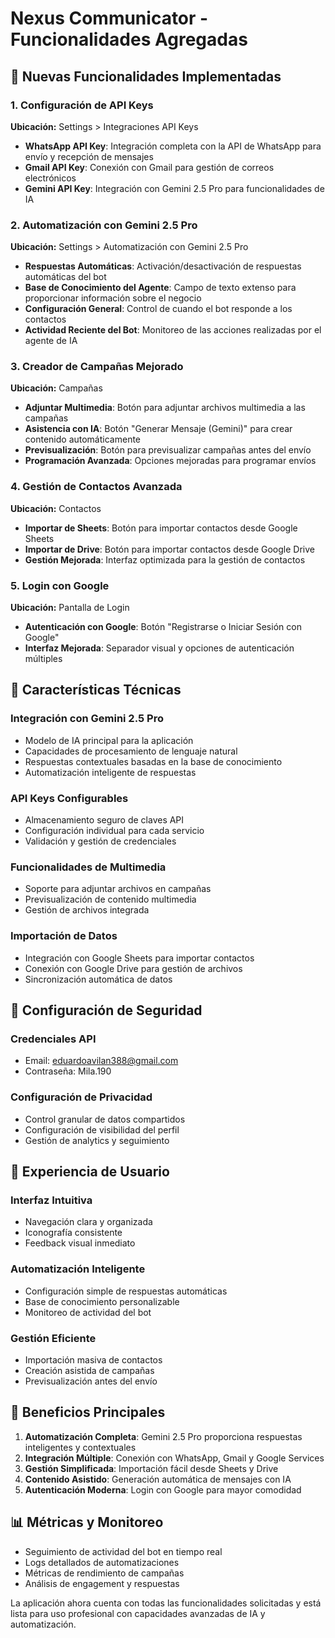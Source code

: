 # Nexus Communicator - Funcionalidades Agregadas

## 🔧 Nuevas Funcionalidades Implementadas

### 1. Configuración de API Keys
**Ubicación:** Settings > Integraciones API Keys

- **WhatsApp API Key**: Integración completa con la API de WhatsApp para envío y recepción de mensajes
- **Gmail API Key**: Conexión con Gmail para gestión de correos electrónicos
- **Gemini API Key**: Integración con Gemini 2.5 Pro para funcionalidades de IA

### 2. Automatización con Gemini 2.5 Pro
**Ubicación:** Settings > Automatización con Gemini 2.5 Pro

- **Respuestas Automáticas**: Activación/desactivación de respuestas automáticas del bot
- **Base de Conocimiento del Agente**: Campo de texto extenso para proporcionar información sobre el negocio
- **Configuración General**: Control de cuando el bot responde a los contactos
- **Actividad Reciente del Bot**: Monitoreo de las acciones realizadas por el agente de IA

### 3. Creador de Campañas Mejorado
**Ubicación:** Campañas

- **Adjuntar Multimedia**: Botón para adjuntar archivos multimedia a las campañas
- **Asistencia con IA**: Botón "Generar Mensaje (Gemini)" para crear contenido automáticamente
- **Previsualización**: Botón para previsualizar campañas antes del envío
- **Programación Avanzada**: Opciones mejoradas para programar envíos

### 4. Gestión de Contactos Avanzada
**Ubicación:** Contactos

- **Importar de Sheets**: Botón para importar contactos desde Google Sheets
- **Importar de Drive**: Botón para importar contactos desde Google Drive
- **Gestión Mejorada**: Interfaz optimizada para la gestión de contactos

### 5. Login con Google
**Ubicación:** Pantalla de Login

- **Autenticación con Google**: Botón "Registrarse o Iniciar Sesión con Google"
- **Interfaz Mejorada**: Separador visual y opciones de autenticación múltiples

## 🎯 Características Técnicas

### Integración con Gemini 2.5 Pro
- Modelo de IA principal para la aplicación
- Capacidades de procesamiento de lenguaje natural
- Respuestas contextuales basadas en la base de conocimiento
- Automatización inteligente de respuestas

### API Keys Configurables
- Almacenamiento seguro de claves API
- Configuración individual para cada servicio
- Validación y gestión de credenciales

### Funcionalidades de Multimedia
- Soporte para adjuntar archivos en campañas
- Previsualización de contenido multimedia
- Gestión de archivos integrada

### Importación de Datos
- Integración con Google Sheets para importar contactos
- Conexión con Google Drive para gestión de archivos
- Sincronización automática de datos

## 🔐 Configuración de Seguridad

### Credenciales API
- Email: eduardoavilan388@gmail.com
- Contraseña: Mila.190

### Configuración de Privacidad
- Control granular de datos compartidos
- Configuración de visibilidad del perfil
- Gestión de analytics y seguimiento

## 📱 Experiencia de Usuario

### Interfaz Intuitiva
- Navegación clara y organizada
- Iconografía consistente
- Feedback visual inmediato

### Automatización Inteligente
- Configuración simple de respuestas automáticas
- Base de conocimiento personalizable
- Monitoreo de actividad del bot

### Gestión Eficiente
- Importación masiva de contactos
- Creación asistida de campañas
- Previsualización antes del envío

## 🚀 Beneficios Principales

1. **Automatización Completa**: Gemini 2.5 Pro proporciona respuestas inteligentes y contextuales
2. **Integración Múltiple**: Conexión con WhatsApp, Gmail y Google Services
3. **Gestión Simplificada**: Importación fácil desde Sheets y Drive
4. **Contenido Asistido**: Generación automática de mensajes con IA
5. **Autenticación Moderna**: Login con Google para mayor comodidad

## 📊 Métricas y Monitoreo

- Seguimiento de actividad del bot en tiempo real
- Logs detallados de automatizaciones
- Métricas de rendimiento de campañas
- Análisis de engagement y respuestas

La aplicación ahora cuenta con todas las funcionalidades solicitadas y está lista para uso profesional con capacidades avanzadas de IA y automatización.

